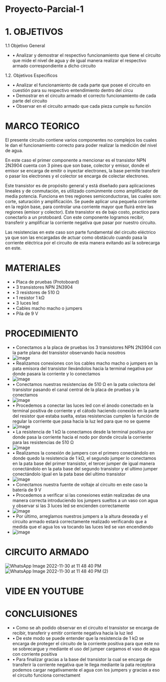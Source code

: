 # Proyecto-Parcial-1
# 1. OBJETIVOS 
1.1 Objetivo General 
* •	Analizar y demostrar el respectivo funcionamiento que tiene el circuito que mide el nivel de agua y de igual manera realizar el respectivo armado correspondiente a dicho circuito 

1.2. Objetivos Especificos
*  •	Analizar el funcionamiento de cada parte que posee el circuito en cuestión para su respectivo entendimiento dentro del circu
*  •	Demostrar en el circuito armado el correcto funcionamiento de cada parte del circuito
*  •	Observar en el circuito armado que cada pieza cumple su función 

# MARCO TEORICO 
El presente circuito contiene varios componentes no complejos los cuales le dan el funcionamiento correcto para poder realizar la medición del nivel de agua.

En este caso el primer componente a mencionar es el transistor NPN 2N3904 cuenta con 3 pines que son base, colector y emisor, donde el emisor se encarga de emitir o inyectar electrones, la base permite transferir o pasar los electrones y el colector se encarga de colectar electrones. 

Este transistor es de propósito general y está diseñado para aplicaciones lineales y de conmutación, es utilizado comúnmente como amplificador de media potencia. Funciona en tres regiones semiconductoras, las cuales son: corte, saturación y amplificación. Se puede aplicar una pequeña corriente en la región base, para controlar una corriente mayor que fluirá entre las regiones (emisor y colector). Este transistor es de bajo costo, practico para conectarlo a un protoboard. Con este componente logramos recibir, transferir y amplificar la corriente negativa que pasar por nuestro circuito.

Las resistencias en este caso son parte fundamental del circuito eléctrico ya que son las encargadas de actuar como obstáculo cuando pasa la corriente eléctrica por el circuito de esta manera evitando así la sobrecarga en este.
# MATERIALES
* •	Placa de pruebas (Protoboard)
* •	3 transistores NPN 2N3904
* •	3 resistores de 510 Ω
* •	1 resistor 1 kΩ
* •	3 luces led 
* •	Cables macho macho o jumpers
* •	Pila de 9 V
# PROCEDIMIENTO 
* •	Conectamos a la placa de pruebas los 3 transistores NPN 2N3904 con la parte plana del transistor observando hacia nosotros
* ![image](https://user-images.githubusercontent.com/116832991/205128270-d6b2e976-0983-41d7-b61e-bd830f63e627.png)
* •	Realizamos conexiones con los cables macho macho o jumpers en la pata emisora del transistor llevándolos hacia la terminal negativa por donde pasara la corriente y lo conectamos
* ![image](https://user-images.githubusercontent.com/116832991/205128379-34e2055b-782f-470f-a099-d9a1b9428e2e.png)
* •	Conectamos nuestras resistencias de 510 Ω en la pata colectora del transistor pasando el canal central de la placa de pruebas y la conectamos
* ![image](https://user-images.githubusercontent.com/116832991/205127583-7db54431-8b3e-47f5-a64c-91d7e9e4754f.png)
* •	Procedemos a conectar las luces led con el ánodo conectado en la terminal positiva de corriente y el cátodo haciendo conexión en la parte del resistor que estaba suelta, estas resistencias cumplen la función de regular la corriente que pasa hacia la luz led para que no se queme
* ![image](https://user-images.githubusercontent.com/116832991/205127650-e4b8a783-b3ba-4e8e-8043-1baacdd00b16.png)
*  •	La resistencia de 1 kΩ la conectamos desde la terminal positiva por donde pasa la corriente hacia el nodo por donde circula la corriente para las resistencias de 510 Ω
*  ![image](https://user-images.githubusercontent.com/116832991/205127756-19b48af7-c124-4519-9032-b1aaffd5397e.png)
* •	Realizamos la conexión de jumpers con el primero conectándolo en donde quedo la resistencia de 1 kΩ, el segundo jumper lo conectamos en la pata base del primer transistor, el tercer jumper de igual manera conectándolo en la pata base del segundo transistor y el ultimo jumper conectándolo igual en la pata base del ultimo transistor
* ![image](https://user-images.githubusercontent.com/116832991/205127786-89900e48-21dc-46d4-90b1-8a335509293a.png)
* •	Conectamos nuestra fuente de voltaje al circuito en este caso la batería de 9 V
*  •	Procedemos a verificar si las conexiones están realizadas de una manera correcta introduciendo los jumpers sueltos a un vaso con agua y observar si las 3 luces led se encienden correctamente 
*  ![image](https://user-images.githubusercontent.com/116832991/205127827-23f1e636-c45c-4de9-9bef-0de7d45742d6.png)
* •	Por último, arreglamos nuestros jumpers a la altura deseada y el circuito armado estará correctamente realizado verificando que a medida que el agua los va tocando las luces led se van encendiendo
* ![image](https://user-images.githubusercontent.com/116832991/205127898-8ce7cd10-5e42-49d7-8c3b-93c3e86511f4.png)

# CIRCUITO ARMADO
![WhatsApp Image 2022-11-30 at 11 48 40 PM](https://user-images.githubusercontent.com/116832991/205121868-4188f7f6-8d5a-407f-a74f-bcd56cf89c14.jpeg)
![WhatsApp Image 2022-11-30 at 11 48 40 PM (2)](https://user-images.githubusercontent.com/116832991/205122127-011ee8f7-550a-4de7-bf35-abdd7304804e.jpeg)

# VIDE EN YOUTUBE
# 
# CONCLUISIONES 
* •	Como se ah podido observar en el circuito el transistor se encarga de recibir, transferir y emitir corriente negativa hacia la luz led 
* •	De este modo se puede entender que la resistencia de 1 kΩ se encarga de proteger el circuito de la corriente positiva para que este no se sobrecargue y mediante el uso del jumper cargamos el vaso de agua con corriente positiva 
* •	Para finalizar gracias a la base del transistor la cual se encarga de transferir la corriente negativa que le llega mediante la pata receptora podemos cargar negativamente el agua con los jumpers y gracias a eso el circuito funciona correctament  
